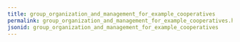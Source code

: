 ```yaml
---
title: group_organization_and_management_for_example_cooperatives
permalink: group_organization_and_management_for_example_cooperatives.html
jsonid: group_organization_and_management_for_example_cooperatives
---
```

